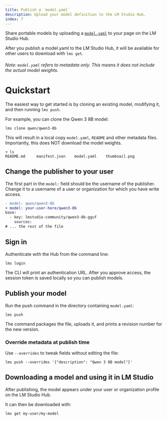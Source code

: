 ```yaml
---
title: Publish a `model.yaml`
description: Upload your model definition to the LM Studio Hub.
index: 7
---
```


Share portable models by uploading a [`model.yaml`](./model-yaml) to your page on the LM Studio Hub.

After you publish a model.yaml to the LM Studio Hub, it will be available for other users to download with `lms get`.

###### Note: `model.yaml` refers to metadata only. This means it does not include the actual model weights.

# Quickstart

The easiest way to get started is by cloning an existing model, modifying it, and then running `lms push`.

For example, you can clone the Qwen 3 8B model:

```shell
lms clone qwen/qwen3-8b
```

This will result in a local copy `model.yaml`, `README` and other metadata files. Importantly, this does NOT download the model weights.

```lms_terminal
➜ ls
README.md     manifest.json    model.yaml    thumbnail.png
```

## Change the publisher to your user

The first part in the `model:` field should be the username of the publisher. Change it to a username of a user or organization for which you have write access.

```diff
- model: qwen/qwen3-8b
+ model: your-user-here/qwen3-8b
base:
  - key: lmstudio-community/qwen3-8b-gguf
    sources:
# ... the rest of the file
```

## Sign in

Authenticate with the Hub from the command line:

```shell
lms login
```

The CLI will print an authentication URL. After you approve access, the session token is saved locally so you can publish models.

## Publish your model

Run the push command in the directory containing `model.yaml`:

```shell
lms push
```

The command packages the file, uploads it, and prints a revision number for the new version.

### Override metadata at publish time

Use `--overrides` to tweak fields without editing the file:

```shell
lms push --overrides '{"description": "Qwen 3 8B model"}'
```

## Downloading a model and using it in LM Studio

After publishing, the model appears under your user or organization profile on the LM Studio Hub.

It can then be downloaded with:

```shell
lms get my-user/my-model
```
